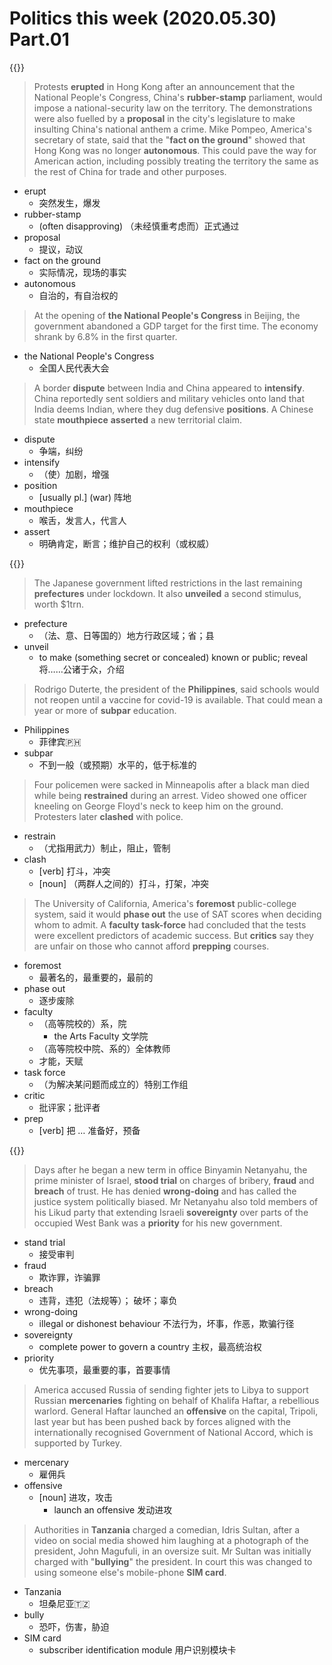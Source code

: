# Politics this week (2020.05.30) Part.01


{{<music url="/economist/20200530/002 The world this week - Politics this week/1.mp3">}}

> Protests **erupted** in Hong Kong after an announcement that the National People's Congress, China's **rubber-stamp** parliament, would impose a national-security law on the territory. The demonstrations were also fuelled by a **proposal** in the city's legislature to make insulting China's national anthem a crime. Mike Pompeo, America's secretary of state, said that the "**fact on the ground**" showed that Hong Kong was no longer **autonomous**. This could pave the way for American action, including possibly treating the territory the same as the rest of China for trade and other purposes.

- erupt
  - 突然发生，爆发
- rubber-stamp
  - (often disapproving) （未经慎重考虑而）正式通过
- proposal
  - 提议，动议
- fact on the ground
  - 实际情况，现场的事实
- autonomous
  - 自治的，有自治权的

> At the opening of **the National People's Congress** in Beijing, the government abandoned a GDP target for the first time. The economy shrank by 6.8% in the first quarter.

- the National People's Congress
  - 全国人民代表大会

> A border **dispute** between India and China appeared to **intensify**. China reportedly sent soldiers and military vehicles onto land that India deems Indian, where they dug defensive **positions**. A Chinese state **mouthpiece** **asserted** a new territorial claim.

- dispute
  - 争端，纠纷
- intensify
  - （使）加剧，增强
- position
  - [usually pl.] (war) 阵地
- mouthpiece
  - 喉舌，发言人，代言人
- assert
  - 明确肯定，断言；维护自己的权利（或权威）


{{<music url="/economist/20200530/002 The world this week - Politics this week/2.mp3">}}

> The Japanese government lifted restrictions in the last remaining **prefectures** under lockdown. It also **unveiled** a second stimulus, worth $1trn.

- prefecture
  - （法、意、日等国的）地方行政区域；省；县
- unveil
  - to make (something secret or concealed) known or public; reveal 将……公诸于众，介绍

> Rodrigo Duterte, the president of the **Philippines**, said schools would not reopen until a vaccine for covid-19 is available. That could mean a year or more of **subpar** education.

- Philippines
  - 菲律宾🇵🇭
- subpar
  - 不到一般（或预期）水平的，低于标准的

> Four policemen were sacked in Minneapolis after a black man died while being **restrained** during an arrest. Video showed one officer kneeling on George Floyd's neck to keep him on the ground. Protesters later **clashed** with police.

- restrain
  - （尤指用武力）制止，阻止，管制
- clash
  - [verb] 打斗，冲突
  - [noun] （两群人之间的）打斗，打架，冲突

> The University of California, America's **foremost** public-college system, said it would **phase out** the use of SAT scores when deciding whom to admit. A **faculty** **task-force** had concluded that the tests were excellent predictors of academic success. But **critics** say they are unfair on those who cannot afford **prepping** courses.

- foremost
  - 最著名的，最重要的，最前的
- phase out
  - 逐步废除
- faculty
  - （高等院校的）系，院
    - the Arts Faculty 文学院
  - （高等院校中院、系的）全体教师
  - 才能，天赋
- task force
  - （为解决某问题而成立的）特别工作组
- critic
  - 批评家；批评者
- prep
  - [verb] 把 … 准备好，预备


{{<music url="/economist/20200530/002 The world this week - Politics this week/3.mp3">}}

> Days after he began a new term in office Binyamin Netanyahu, the prime minister of Israel, **stood trial** on charges of bribery, **fraud** and **breach** of trust. He has denied **wrong-doing** and has called the justice system politically biased. Mr Netanyahu also told members of his Likud party that extending Israeli **sovereignty** over parts of the occupied West Bank was a **priority** for his new government.

- stand trial
  - 接受审判
- fraud
  - 欺诈罪，诈骗罪
- breach
  - 违背，违犯（法规等）； 破坏；辜负
- wrong-doing
  - illegal or dishonest behaviour 不法行为，坏事，作恶，欺骗行径
- sovereignty
  - complete power to govern a country 主权，最高统治权
- priority
  - 优先事项，最重要的事，首要事情

> America accused Russia of sending fighter jets to Libya to support Russian **mercenaries** fighting on behalf of Khalifa Haftar, a rebellious warlord. General Haftar launched an **offensive** on the capital, Tripoli, last year but has been pushed back by forces aligned with the internationally recognised Government of National Accord, which is supported by Turkey.

- mercenary
  - 雇佣兵
- offensive
  - [noun] 进攻，攻击
    - launch an offensive 发动进攻

> Authorities in **Tanzania** charged a comedian, Idris Sultan, after a video on social media showed him laughing at a photograph of the president, John Magufuli, in an oversize suit. Mr Sultan was initially charged with "**bullying**" the president. In court this was changed to using someone else's mobile-phone **SIM card**.

- Tanzania
  - 坦桑尼亚🇹🇿
- bully
  - 恐吓，伤害，胁迫
- SIM card
  - subscriber identification module 用户识别模块卡
